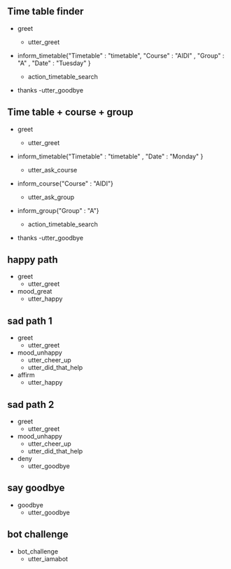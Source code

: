 ## Time table finder
* greet
  - utter_greet

* inform_timetable{"Timetable" : "timetable", "Course" : "AIDI" , "Group" : "A" , "Date" : "Tuesday" }
  - action_timetable_search

* thanks
  -utter_goodbye


## Time table + course + group
* greet
  - utter_greet
  
* inform_timetable{"Timetable" : "timetable" , "Date" : "Monday" }
  - utter_ask_course

* inform_course{"Course" : "AIDI"}
  - utter_ask_group

* inform_group{"Group" : "A"}
  - action_timetable_search

* thanks
  -utter_goodbye


## happy path
* greet
  - utter_greet
* mood_great
  - utter_happy

## sad path 1
* greet
  - utter_greet
* mood_unhappy
  - utter_cheer_up
  - utter_did_that_help
* affirm
  - utter_happy

## sad path 2
* greet
  - utter_greet
* mood_unhappy
  - utter_cheer_up
  - utter_did_that_help
* deny
  - utter_goodbye

## say goodbye
* goodbye
  - utter_goodbye

## bot challenge
* bot_challenge
  - utter_iamabot

